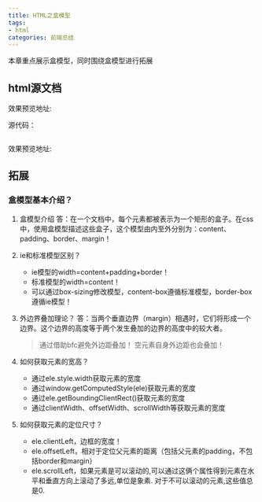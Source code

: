 ```yaml
---
title: HTML之盒模型
tags:
- html
categories: 前端总结
---
```

本章重点展示盒模型，同时围绕盒模型进行拓展

## html源文档

效果预览地址:
<!-- more -->
源代码：
```bash

```
效果预览地址:

## 拓展

### 盒模型基本介绍？
1. 盒模型介绍
答：在一个文档中，每个元素都被表示为一个矩形的盒子。在css中，使用盒模型描述这些盒子，这个模型由内至外分别为：content、padding、border、margin！

2. ie和标准模型区别？
    - ie模型的width=content+padding+border！
    - 标准模型的width=content！
    - 可以通过box-sizing修改模型，content-box遵循标准模型，border-box遵循ie模型！

3. 外边界叠加理论？
答：当两个垂直边界（margin）相遇时，它们将形成一个边界。这个边界的高度等于两个发生叠加的边界的高度中的较大者。
    > 通过借助bfc避免外边距叠加！
    > 空元素自身外边距也会叠加！

4. 如何获取元素的宽高？
    - 通过ele.style.width获取元素的宽度
    - 通过window.getComputedStyle(ele)获取元素的宽度
    - 通过ele.getBoundingClientRect()获取元素的宽度
    - 通过clientWidth、offsetWidth、scrollWidth等获取元素的宽度
   
5. 如何获取元素的定位尺寸？
    - ele.clientLeft，边框的宽度！
	- ele.offsetLeft，相对于定位父元素的距离（包括父元素的padding，不包括border和margin）
	- ele.scrollLeft，如果元素是可以滚动的,可以通过这俩个属性得到元素在水平和垂直方向上滚动了多远,单位是象素. 对于不可以滚动的元素,这些值总是0.
		
